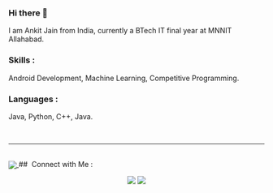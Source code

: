 ### Hi there 👋

<!--
**jankit311/jankit311** is a ✨ _special_ ✨ repository because its `README.md` (this file) appears on your GitHub profile.

Here are some ideas to get you started:

- 🔭 I’m currently working on ...
- 🌱 I’m currently learning ...
- 👯 I’m looking to collaborate on ...
- 🤔 I’m looking for help with ...
- 💬 Ask me about ...
- 📫 How to reach me: ...
- 😄 Pronouns: ...
- ⚡ Fun fact: ...
-->

I am Ankit Jain from India, currently a BTech IT final year at MNNIT Allahabad. 

### Skills : <br>
Android Development, Machine Learning, Competitive Programming.

### Languages : <br>
Java, Python, C++, Java.

<br>
<hr>
<br>
<!---
<a href="https://github-readme-stats.vercel.app/api?username=jankit311&show_icons=true&theme=cobalt">
  <img align="center" src="https://github-readme-stats.vercel.app/api?username=jankit311&show_icons=true&theme=radical&custom_title=My GitHub Stats" />
</a>
-->
<a href="https://github-readme-stats.vercel.app/api/top-langs/?username=parnabghosh1004&layout=compact&langs_count=8">
  <img align="center" src="https://github-readme-stats.vercel.app/api/top-langs/?username=jankit311&layout=compact&langs_count=10&theme=radical" />
</a>
## &nbsp;Connect with Me :

<p align="center">
<a href="https://www.linkedin.com/in/jankit311/"><img src="https://img.shields.io/badge/-Ankit%20Jain%20-0077B5?style=flat&logo=Linkedin&logoColor=white"/></a>
<a href="mailto:jankit311@gmail.com"><img src="https://img.shields.io/badge/-jankit311@gmail.com-D14836?style=flat&logo=Gmail&logoColor=white"/></a>
</p>

<br> 
<br>

<!---
![GitHub Activity Graph](https://activity-graph.herokuapp.com/graph?username=jankit311) 
-->

